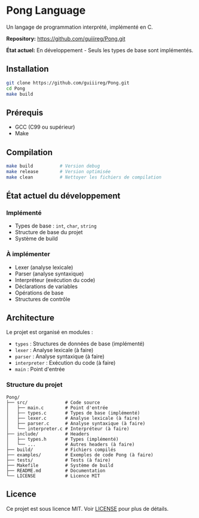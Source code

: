 # Pong Language

Un langage de programmation interprété, implémenté en C.

**Repository:** https://github.com/guiiireg/Pong.git

**État actuel:** En développement - Seuls les types de base sont implémentés.

## Installation

```bash
git clone https://github.com/guiiireg/Pong.git
cd Pong
make build
```

## Prérequis

- GCC (C99 ou supérieur)
- Make

## Compilation

```bash
make build          # Version debug
make release        # Version optimisée
make clean          # Nettoyer les fichiers de compilation
```

## État actuel du développement

### Implémenté
- Types de base : `int`, `char`, `string`
- Structure de base du projet
- Système de build

### À implémenter
- Lexer (analyse lexicale)
- Parser (analyse syntaxique) 
- Interpréteur (exécution du code)
- Déclarations de variables
- Opérations de base
- Structures de contrôle

## Architecture

Le projet est organisé en modules :

- `types` : Structures de données de base (implémenté)
- `lexer` : Analyse lexicale (à faire)
- `parser` : Analyse syntaxique (à faire)
- `interpreter` : Exécution du code (à faire)
- `main` : Point d'entrée

### Structure du projet
```
Pong/
├── src/              # Code source
│   ├── main.c        # Point d'entrée
│   ├── types.c       # Types de base (implémenté)
│   ├── lexer.c       # Analyse lexicale (à faire)
│   ├── parser.c      # Analyse syntaxique (à faire)
│   └── interpreter.c # Interpréteur (à faire)
├── include/          # Headers
│   ├── types.h       # Types (implémenté)
│   └── ...           # Autres headers (à faire)
├── build/            # Fichiers compilés
├── examples/         # Exemples de code Pong (à faire)
├── tests/            # Tests (à faire)
├── Makefile          # Système de build
├── README.md         # Documentation
└── LICENSE           # Licence MIT
```

## Licence

Ce projet est sous licence MIT. Voir [LICENSE](LICENSE) pour plus de détails.
